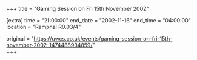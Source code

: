 +++
title = "Gaming Session on Fri 15th November 2002"

[extra]
time = "21:00:00"
end_date = "2002-11-16"
end_time = "04:00:00"
location = "Ramphal R0.03/4"

original = "https://uwcs.co.uk/events/gaming-session-on-fri-15th-november-2002-1474488934859/"    
+++



